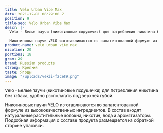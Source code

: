 ```yaml
---
title: Velo Urban Vibe Max
date: 2021-12-01 06:29:00 Z
position: 9
title-seo: Velo Urban Vibe Max
descr: |-
  Velo - Белые паучи (никотиновые подушечки) для потребления никотина без табака, удобно располагать под верхней губой.

  Никотиновые паучи VELO изготавливаются по запатентованной формуле из высококачественных ингредиентов. В состав входят натуральные растительные волокна, никотин, вода и ароматизаторы. Подробная информация о составе продукта размещается на обратной стороне упаковки.
product-name: Velo Urban Vibe Max
nicotine: 20
portions: 18
gram: 20
brand: Russian products
strong: Крепкий
taste: Ягоды
image: "/uploads/vekli-f2ce89.png"
---
```


Velo - Белые паучи (никотиновые подушечки) для потребления никотина без табака, удобно располагать под верхней губой.

Никотиновые паучи VELO изготавливаются по запатентованной формуле из высококачественных ингредиентов. В состав входят натуральные растительные волокна, никотин, вода и ароматизаторы. Подробная информация о составе продукта размещается на обратной стороне упаковки.